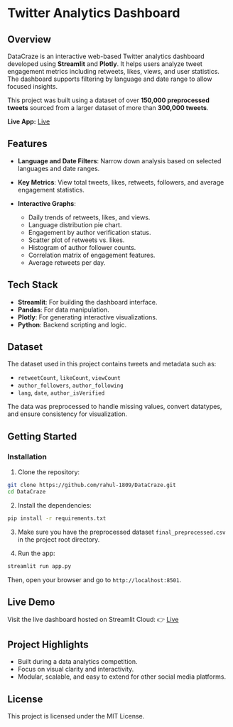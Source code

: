 # Twitter Analytics Dashboard

## Overview

DataCraze is an interactive web-based Twitter analytics dashboard developed using **Streamlit** and **Plotly**. It helps users analyze tweet engagement metrics including retweets, likes, views, and user statistics. The dashboard supports filtering by language and date range to allow focused insights.

This project was built using a dataset of over **150,000 preprocessed tweets** sourced from a larger dataset of more than **300,000 tweets**.

**Live App:** [Live](https://twitter-analytics.streamlit.app/)

## Features

* **Language and Date Filters**: Narrow down analysis based on selected languages and date ranges.
* **Key Metrics**: View total tweets, likes, retweets, followers, and average engagement statistics.
* **Interactive Graphs**:

  * Daily trends of retweets, likes, and views.
  * Language distribution pie chart.
  * Engagement by author verification status.
  * Scatter plot of retweets vs. likes.
  * Histogram of author follower counts.
  * Correlation matrix of engagement features.
  * Average retweets per day.

## Tech Stack

* **Streamlit**: For building the dashboard interface.
* **Pandas**: For data manipulation.
* **Plotly**: For generating interactive visualizations.
* **Python**: Backend scripting and logic.

## Dataset

The dataset used in this project contains tweets and metadata such as:

* `retweetCount`, `likeCount`, `viewCount`
* `author_followers`, `author_following`
* `lang`, `date`, `author_isVerified`

The data was preprocessed to handle missing values, convert datatypes, and ensure consistency for visualization.

## Getting Started

### Installation

1. Clone the repository:

```bash
git clone https://github.com/rahul-1809/DataCraze.git
cd DataCraze
```

2. Install the dependencies:

```bash
pip install -r requirements.txt
```

3. Make sure you have the preprocessed dataset `final_preprocessed.csv` in the project root directory.

4. Run the app:

```bash
streamlit run app.py
```

Then, open your browser and go to `http://localhost:8501`.

## Live Demo

Visit the live dashboard hosted on Streamlit Cloud:
👉 [Live](https://twitter-analytics.streamlit.app/)

## Project Highlights

* Built during a data analytics competition.
* Focus on visual clarity and interactivity.
* Modular, scalable, and easy to extend for other social media platforms.

## License

This project is licensed under the MIT License.
